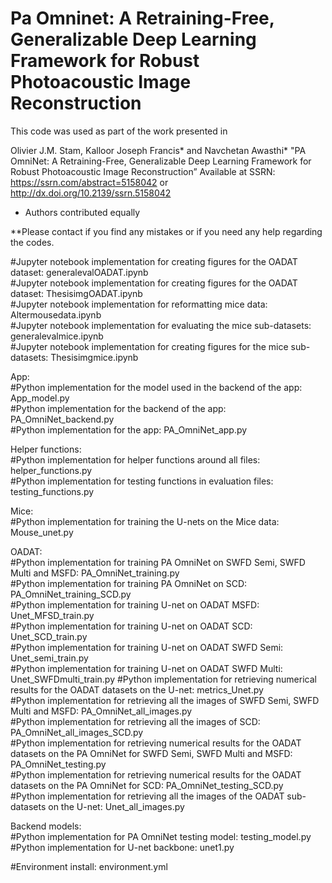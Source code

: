 # Pa Omninet: A Retraining-Free, Generalizable Deep Learning Framework for Robust Photoacoustic Image Reconstruction


This code was used as part of the work presented in 

Olivier J.M. Stam, Kalloor Joseph Francis* and Navchetan Awasthi* "PA OmniNet: A Retraining-Free, Generalizable Deep Learning
Framework for Robust Photoacoustic Image Reconstruction” Available at SSRN: https://ssrn.com/abstract=5158042 or http://dx.doi.org/10.2139/ssrn.5158042


* Authors contributed equally

[//]: # (**The raw measurement data for the experimental experiments is not provided and can be requested.)
**Please contact if you find any mistakes or if you need any help regarding the codes.

#Jupyter notebook implementation for creating figures for the OADAT dataset: generalevalOADAT.ipynb \
#Jupyter notebook implementation for creating figures for the OADAT dataset: ThesisimgOADAT.ipynb\
#Jupyter notebook implementation for reformatting mice data: Altermousedata.ipynb\
#Jupyter notebook implementation for evaluating the mice sub-datasets: generalevalmice.ipynb\
#Jupyter notebook implementation for creating figures for the mice sub-datasets: Thesisimgmice.ipynb

App: \
#Python implementation for the model used in the backend of the app: App_model.py\
#Python implementation for the backend of the app: PA_OmniNet_backend.py\
#Python implementation for the app: PA_OmniNet_app.py

Helper functions:\
#Python implementation for helper functions around all files: helper_functions.py\
#Python implementation for testing functions in evaluation files: testing_functions.py

Mice:\
#Python implementation for training the U-nets on the Mice data: Mouse_unet.py

OADAT:\
#Python implementation for training PA OmniNet on SWFD Semi, SWFD Multi and MSFD: PA_OmniNet_training.py\
#Python implementation for training PA OmniNet on SCD: PA_OmniNet_training_SCD.py\
#Python implementation for training U-net on OADAT MSFD: Unet_MFSD_train.py\
#Python implementation for training U-net on OADAT SCD: Unet_SCD_train.py\
#Python implementation for training U-net on OADAT SWFD Semi: Unet_semi_train.py\
#Python implementation for training U-net on OADAT SWFD Multi: Unet_SWFDmulti_train.py
#Python implementation for retrieving numerical results for the OADAT datasets on the U-net: metrics_Unet.py\
#Python implementation for retrieving all the images of SWFD Semi, SWFD Multi and MSFD: PA_OmniNet_all_images.py\
#Python implementation for retrieving all the images of SCD: PA_OmniNet_all_images_SCD.py\
#Python implementation for retrieving numerical results for the OADAT datasets on the PA OmniNet for SWFD Semi, SWFD Multi and MSFD: PA_OmniNet_testing.py\
#Python implementation for retrieving numerical results for the OADAT datasets on the PA OmniNet for SCD: PA_OmniNet_testing_SCD.py\
#Python implementation for  retrieving all the images of the OADAT sub-datasets on the U-net: Unet_all_images.py


Backend models: \
#Python implementation for PA OmniNet testing model: testing_model.py\
#Python implementation for U-net backbone: unet1.py


#Environment install: environment.yml




